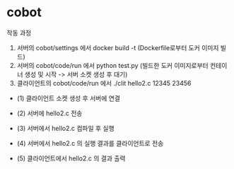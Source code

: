 # cobot

작동 과정
1. 서버의 cobot/settings 에서 docker build -t <ImageName> (Dockerfile로부터 도커 이미지 빌드)
2. 서버의 cobot/code/run 에서 python test.py (빌드한 도커 이미지로부터 컨테이너 생성 및 시작 -> 서버 소켓 생성 후 대기)
3. 클라이언트의 cobot/code/run 에서 ./clit hello2.c <ServerIP> 12345 23456

  - (1) 클라이언트 소켓 생성 후 서버에 연결

  - (2) 서버에 hello2.c 전송

  - (3) 서버에서 hello2.c 컴파일 후 실행

  - (4) 서버에서 hello2.c 의 실행 결과를 클라이언트로 전송

  - (5) 클라이언트에서 hello2.c 의 결과 출력
